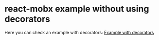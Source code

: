 # react-mobx example without using decorators

Here you can check an example with decorators: [Example with decorators](https://github.com/koko1313/react-mobx-example)